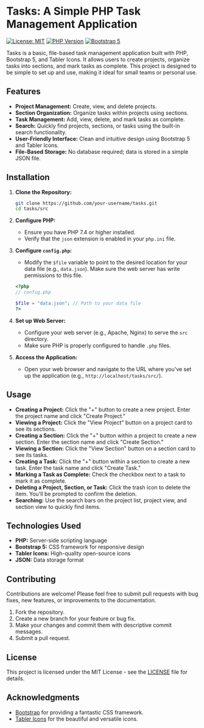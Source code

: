 # Tasks: A Simple PHP Task Management Application

[![License: MIT](https://img.shields.io/badge/License-MIT-yellow.svg)](https://opensource.org/licenses/MIT)
[![PHP Version](https://img.shields.io/badge/PHP-%3E=7.4-blue)](https://www.php.net/)
[![Bootstrap 5](https://img.shields.io/badge/Bootstrap-5-purple)](https://getbootstrap.com/)

Tasks is a basic, file-based task management application built with PHP, Bootstrap 5, and Tabler Icons. It allows users to create projects, organize tasks into sections, and mark tasks as complete. This project is designed to be simple to set up and use, making it ideal for small teams or personal use.

## Features

*   **Project Management:** Create, view, and delete projects.
*   **Section Organization:** Organize tasks within projects using sections.
*   **Task Management:** Add, view, delete, and mark tasks as complete.
*   **Search:** Quickly find projects, sections, or tasks using the built-in search functionality.
*   **User-Friendly Interface:** Clean and intuitive design using Bootstrap 5 and Tabler Icons.
*   **File-Based Storage:** No database required; data is stored in a simple JSON file.

## Installation

1.  **Clone the Repository:**

    ```bash
    git clone https://github.com/your-username/tasks.git
    cd tasks/src
    ```

2.  **Configure PHP:**

    *   Ensure you have PHP 7.4 or higher installed.
    *   Verify that the `json` extension is enabled in your `php.ini` file.

3.  **Configure `config.php`:**
    *   Modify the `$file` variable to point to the desired location for your data file (e.g., `data.json`).  Make sure the web server has write permissions to this file.

    ```php
    <?php
    // config.php

    $file = "data.json"; // Path to your data file
    ?>
    ```

4.  **Set up Web Server:**

    *   Configure your web server (e.g., Apache, Nginx) to serve the `src` directory.
    *   Make sure PHP is properly configured to handle `.php` files.

5.  **Access the Application:**

    *   Open your web browser and navigate to the URL where you've set up the application (e.g., `http://localhost/tasks/src/`).

## Usage

*   **Creating a Project:** Click the "+" button to create a new project. Enter the project name and click "Create Project."
*   **Viewing a Project:** Click the "View Project" button on a project card to see its sections.
*   **Creating a Section:** Click the "+" button within a project to create a new section. Enter the section name and click "Create Section."
*   **Viewing a Section:** Click the "View Section" button on a section card to see its tasks.
*   **Creating a Task:** Click the "+" button within a section to create a new task. Enter the task name and click "Create Task."
*   **Marking a Task as Complete:** Check the checkbox next to a task to mark it as complete.
*   **Deleting a Project, Section, or Task:** Click the trash icon to delete the item. You'll be prompted to confirm the deletion.
*   **Searching:** Use the search bars on the project list, project view, and section view to quickly find items.

## Technologies Used

*   **PHP:** Server-side scripting language
*   **Bootstrap 5:** CSS framework for responsive design
*   **Tabler Icons:** High-quality open-source icons
*   **JSON:** Data storage format

## Contributing

Contributions are welcome! Please feel free to submit pull requests with bug fixes, new features, or improvements to the documentation.

1.  Fork the repository.
2.  Create a new branch for your feature or bug fix.
3.  Make your changes and commit them with descriptive commit messages.
4.  Submit a pull request.

## License

This project is licensed under the MIT License - see the [LICENSE](LICENSE) file for details.

## Acknowledgments

*   [Bootstrap](https://getbootstrap.com/) for providing a fantastic CSS framework.
*   [Tabler Icons](https://tabler-icons.io/) for the beautiful and versatile icons.
